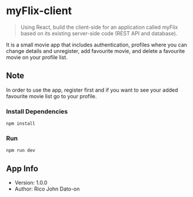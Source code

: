 # myFlix-client

> Using React, build the client-side for an application called myFlix based on its existing server-side code (REST API and database).

It is a small movie app that includes authentication, profiles where you can change details and unregister, add favourite movie, and delete a favourite movie on your profile list.

## Note

In order to use the app, register first and if you want to see your added favourite movie list go to your profile.

### Install Dependencies

```
npm install
```

### Run

```
npm run dev
```

## App Info

- Version: 1.0.0
- Author: Rico John Dato-on
